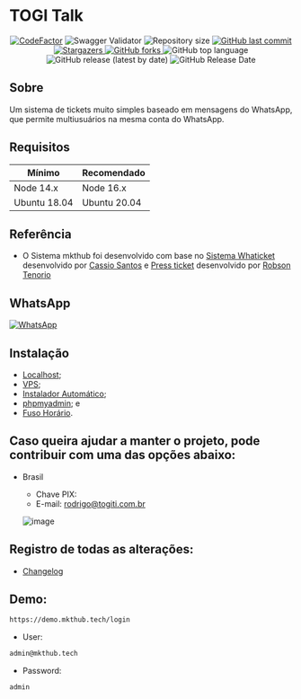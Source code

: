 # TOGI Talk

<p align="center">
  <a href="https://www.codefactor.io/repository/github/rtenorioh/press-ticket"><img src="https://www.codefactor.io/repository/github/rtenorioh/press-ticket/badge" alt="CodeFactor" /></a>

  <img alt="Swagger Validator" src="https://img.shields.io/swagger/valid/3.0?specUrl=https%3A%2F%2Fraw.githubusercontent.com%2Frtenorioh%2FPress-Ticket%2Fmain%2Fbackend%2Fsrc%2Fswagger.json">

  <img alt="Repository size" src="https://img.shields.io/github/repo-size/rtenorioh/Press-Ticket">

  <a href="https://github.com/rtenorioh/Press-Ticket/commits/master">
    <img alt="GitHub last commit" src="https://img.shields.io/github/last-commit/rtenorioh/Press-Ticket">
  </a>
      
   <a href="https://github.com/rtenorioh/Press-Ticket/stargazers">
    <img alt="Stargazers" src="https://img.shields.io/github/stars/rtenorioh/Press-Ticket">
  </a>

  <a href="https://github.com/rtenorioh/Press-Ticket/network">
    <img alt="GitHub forks" src="https://img.shields.io/github/forks/rtenorioh/Press-Ticket">
  </a>

  <img alt="GitHub top language" src="https://img.shields.io/github/languages/top/rtenorioh/Press-Ticket">

  <img alt="GitHub release (latest by date)" src="https://img.shields.io/github/v/release/rtenorioh/Press-Ticket">

  <img alt="GitHub Release Date" src="https://img.shields.io/github/release-date/rtenorioh/Press-Ticket">
</p>

## Sobre

Um sistema de tickets muito simples baseado em mensagens do WhatsApp, que permite multiusuários na mesma conta do WhatsApp.

## Requisitos

| Mínimo | Recomendado |
| --- | --- |
| Node 14.x | Node 16.x |
| Ubuntu 18.04 | Ubuntu 20.04 |
## Referência

- O Sistema mkthub foi desenvolvido com base no [Sistema Whaticket](https://github.com/canove/whaticket) desenvolvido por [Cassio Santos](https://github.com/canove) e [Press ticket](https://github.com/rtenorioh/Press-Ticket) desenvolvido por [Robson Tenorio](https://github.com/rtenorioh)


## WhatsApp

<a href="http://wa.me/5551993811607">
    <img alt="WhatsApp" src="https://img.shields.io/badge/WhatsApp-25D366?style=for-the-badge&logo=whatsapp&logoColor=white">
</a>

## Instalação

- [Localhost](https://github.com/digaovaa/Press-Ticket/blob/main/docs/INSTALL_localhost.md);
- [VPS](https://github.com/digaovaa/Press-Ticket/blob/main/docs/INSTALL_VPS.md);
- [Instalador Automático](https://github.com/digaovaa/automatico_press);
- [phpmyadmin](https://github.com/digaovaa/Press-Ticket/blob/main/docs/INSTALL_phpmyadmin.md); e
- [Fuso Horário](https://github.com/digaovaa/Press-Ticket/blob/main/docs/INSTALL_horarioVPS.mdd).


## Caso queira ajudar a manter o projeto, pode contribuir com uma das opções abaixo: 
- Brasil
    - Chave PIX:
     - E-mail: rodrigo@togiti.com.br
  
  ![image](https://github.com/digaovaa/Press-Ticket/assets/23559774/326c39db-e9c7-4b59-aad9-6ef5b716190a)

## Registro de todas as alterações:

- [Changelog](https://github.com/digaovaa/Press-Ticket/blob/main/docs/CHANGELOG.md)

## Demo:

```bash
https://demo.mkthub.tech/login
```  

* User: 
```bash
admin@mkthub.tech
```
* Password: 
```bash
admin
```
   
